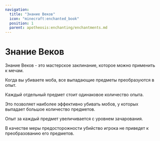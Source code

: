```yaml
---
navigation:
  title: "Знание Веков"
  icon: "minecraft:enchanted_book"
  position: 1
  parent: apotheosis:enchanting/enchantments.md
---
```


# Знание Веков

<Color id="dark_green">Знание Веков</Color> - это мастерское заклинание, которое можно применить к мечам.

Когда вы убиваете моба, все выпадающие предметы преобразуются в опыт.

Каждый отдельный предмет стоит одинаковое количество опыта.

Это позволяет наиболее эффективно убивать мобов, у которых выпадает большое количество предметов.

Опыт за каждый предмет увеличивается с уровнем зачарования.

В качестве меры предосторожности убийство игрока не приведет к преобразованию его предметов.

